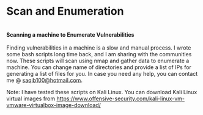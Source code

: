 # Scan and Enumeration
<br><b> Scanning a machine to Enumerate Vulnerabilities</b></br>
<br>Finding vulnerabilities in a machine is a slow and manual process. I wrote some bash scripts long time back, and I am sharing with the communities now. These scripts will scan using nmap and gather data to enumerate a machine. You can change name of directories and provide a list of IPs for generating a list of files for you. In case you need any help, you can contact me @ saqib100@hotmail.com. </br>

Note: I have tested these scripts on Kali Linux. You can download Kali Linux virtual images from https://www.offensive-security.com/kali-linux-vm-vmware-virtualbox-image-download/
